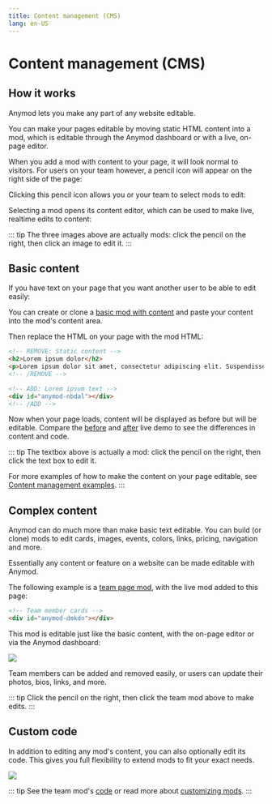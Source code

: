```yaml
---
title: Content management (CMS)
lang: en-US
---
```

<sandbox/>

# Content management (CMS)

## How it works

Anymod lets you make any part of any website editable.

You can make your pages editable by moving static HTML content into a mod, which is editable through the Anymod dashboard or with a live, on-page editor.

When you add a mod with content to your page, it will look normal to visitors. For users on your team however, a pencil icon will appear on the right side of the page:

<div class="mod-container">
  <!-- [Sandbox] Image CMS-01 -->
  <mod mod-key="bbdbd"/>
</div>

Clicking this pencil icon allows you or your team to select mods to edit:

<div class="mod-container">
  <!-- [Sandbox] Image CMS-02 -->
  <mod mod-key="rbnba"/>
</div>

Selecting a mod opens its content editor, which can be used to make live, realtime edits to content:

<div class="mod-container">
  <!-- [Sandbox] Image CMS-03 -->
  <mod mod-key="ooloa"/>
</div>

::: tip
The three images above are actually mods: click the pencil <sandbox-inline/> on the right, then click an image to edit it.
:::

## Basic content

If you have text on your page that you want another user to be able to edit easily:

<div class="mod-container">
  <!-- [Sandbox] Basic content example CMS-04 -->
  <mod mod-key="akbkr"/>
</div>

You can create or clone a [basic mod with content](https://anymod.com/mod/nbdal/content) and paste your content into the mod's content area.

Then replace the HTML on your page with the mod HTML:

```html
<!-- REMOVE: Static content -->
<h2>Lorem ipsum dolor</h2>
<p>Lorem ipsum dolor sit amet, consectetur adipiscing elit. Suspendisse imperdiet ex tellus, eu elementum lorem euismod quis.</p>
<!-- /REMOVE -->

<!-- ADD: Lorem ipsum text -->
<div id="anymod-nbdal"></div>
<!-- /ADD -->
```

Now when your page loads, content will be displayed as before but will be editable.  Compare the [before](/live-demos/cms-before.html) and [after](/live-demos/cms-after.html) live demo to see the differences in content and code.

::: tip
The textbox above is actually a mod: click the pencil <sandbox-inline/> on the right, then click the text box to edit it.

For more examples of how to make the content on your page editable, see [Content management examples](/examples/#content-management).
:::

## Complex content

Anymod can do much more than make basic text editable. You can build (or clone) mods to edit cards, images, events, colors, links, pricing, navigation and more.

Essentially any content or feature on a website can be made editable with Anymod.

The following example is a [team page mod](https://anymod.com/mod/dmkdn), with the live mod added to this page:

```html
<!-- Team member cards -->
<div id="anymod-dmkdn"></div>
```

<mod :mod-key="'kokla'"/>

This mod is editable just like the basic content, with the on-page editor or via the Anymod dashboard:

<img src="https://res.cloudinary.com/component/image/upload/v1537498106/cms-06_q3oyyo.png">

Team members can be added and removed easily, or users can update their photos, bios, links, and more.

::: tip
Click the pencil <sandbox-inline/> on the right, then click the team mod above to make edits.
:::


## Custom code

In addition to editing any mod's content, you can also optionally edit its code. This gives you full flexibility to extend mods to fit your exact needs.

<img src="https://res.cloudinary.com/component/image/upload/v1537498566/cms-07_qgxqlu.png">

::: tip
See the team mod's [code](https://anymod.com/mod/dmkdn) or read more about [customizing mods](/guide/custom-mods.html).
:::